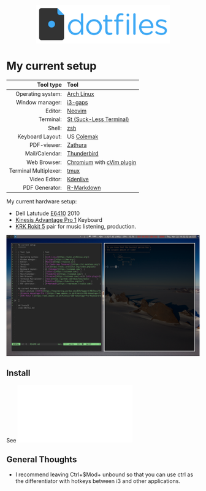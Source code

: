 <p align="center">
<img src="dotfiles-logo.png" width=350px>
</p>


My current setup
=======

| Tool type            | Tool                                                       |
| ---:                 | :---                                                       |
| Operating system:    | [Arch Linux](https://wiki.archlinux.org/)                  |
| Window manager:      | [i3-gaps](https://i3wm.org/)                               |
| Editor:              | [Neovim](https://neovim.io/)                               |
| Terminal:            | [St (Suck-Less Terminal)](https://st.suckless.org/)        |
| Shell:               | [zsh](https://wiki.archlinux.org/index.php/zsh)            |
| Keyboard Layout:     | US [Colemak](https://colemak.com/)  |
| PDF-viewer:          | [Zathura](https://colemak.com/)  |
| Mail/Calendar:       | [Thunderbird](https://colemak.com/)  |
| Web Browser:         | [Chromium](https://colemak.com/) with [cVim plugin](https://chrome.google.com/webstore/detail/cvim/ihlenndgcmojhcghmfjfneahoeklbjjh)|
| Terminal Multiplexer:| [tmux](https://github.com/tmux/tmux/wiki)       |
| Video Editor:        | [Kdenlive](https://kdenlive.org/en/)       |
| PDF Generator:       | [R-Markdown](https://rmarkdown.rstudio.com/)       |

My current hardware setup:
- Dell Latutude [E6410](https://engineering.purdue.edu/ECN/Support/KB/Docs/DellModelYears) 2010
- [Kinesis Advantage Pro 1](https://www.amazon.com/Kinesis-USB-Advantage-Pro-Keyboard/dp/B004X9B3JQ) Keyboard
- [KRK Rokit 5](https://www.amazon.com/Kinesis-USB-Advantage-Pro-Keyboard/dp/B004X9B3JQ) pair for music listening, production.

![preview](preview.png)

## Install
See ![INSTALL.md](INSTALL.md)

## General Thoughts
- I recommend leaving Ctrl+$Mod+<any key> unbound so that you can use ctrl as the differentiator with hotkeys between i3 and other applications.
